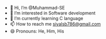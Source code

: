 - 👋 Hi, I’m @Muhammad-SE
- 👀 I’m interested in Software development
- 🌱 I’m currently learning C language
- 📫 How to reach me siyalsb786@gmail.com
- 😄 Pronouns: He, Him, His

<!---
Muhammad-SE/Muhammad-SE is a ✨ special ✨ repository because its `README.md` (this file) appears on your GitHub profile.
You can click the Preview link to take a look at your changes.
--->
